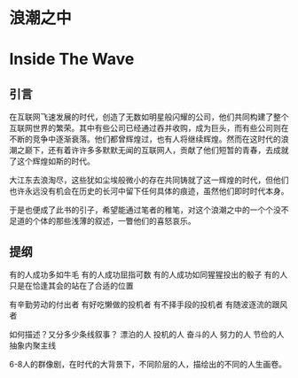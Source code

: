 # 浪潮之中
# Inside The Wave

## 引言
在互联网飞速发展的时代，创造了无数如明星般闪耀的公司，他们共同构建了整个互联网世界的繁荣。其中有些公司已经通过吞并收购，成为巨头，而有些公司则在不断的竞争中逐渐衰落。他们都曾辉煌过，也有人将继续辉煌。然而在这时代的浪潮之巅下，还有着许许多多默默无闻的互联网人，贡献了他们短暂的青春，去成就了这个辉煌如斯的时代。

大江东去浪淘尽，这些犹如尘埃般微小的存在共同铸就了这一辉煌的时代，但他们也许永远没有机会在历史的长河中留下任何具体的痕迹，虽然他们即时时代本身。

于是也便成了此书的引子，希望能通过笔者的稚笔，对这个浪潮之中的一个个没不足道的个体的那些浅薄的叙述，一瞥他们的喜怒哀乐。



## 提纲
有的人成功多如牛毛
有的人成功屈指可数
有的人成功如同猩猩投出的骰子
有的人只是在恰逢其会的站在了合适的位置

有辛勤劳动的付出者
有好吃懒做的投机者
有不择手段的投机者
有随波逐流的跟风者

如何描述？又分多少条线叙事？
漂泊的人
投机的人
奋斗的人
努力的人
节俭的人
抽象内聚主线

6-8人的群像剧，在时代的大背景下，不同阶层的人，描绘出的不同的人生画卷。